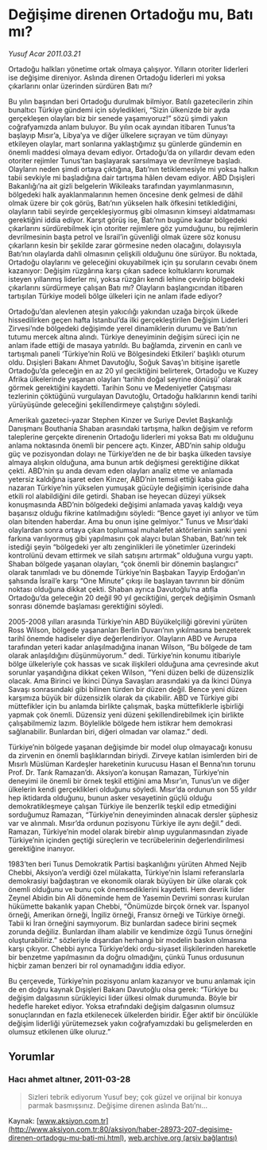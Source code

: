 # Değişime direnen Ortadoğu mu, Batı mı?

*Yusuf Acar 2011.03.21*

<font class="agenda2NewsSpot">
 Ortadoğu halkları yönetime ortak olmaya çalışıyor. Yılların otoriter liderleri ise değişime direniyor. Aslında direnen Ortadoğu liderleri mi yoksa çıkarlarını onlar üzerinden sürdüren Batı mı?
</font>
<font class="newsDetail">
 <p>
  <p class="MsoNormal">
   Bu yılın başından beri Ortadoğu durulmak bilmiyor. Batılı gazetecilerin zihin bunaltıcı Türkiye gündemi için söyledikleri, “Sizin ülkenizde bir ayda gerçekleşen olayları biz bir senede yaşamıyoruz!” sözü şimdi yakın coğrafyamızda anlam buluyor. Bu yılın ocak ayından itibaren Tunus’ta başlayıp Mısır’a, Libya’ya ve diğer ülkelere sıçrayan ve tüm dünyayı etkileyen olaylar, mart sonlarına yaklaştığımız şu günlerde gündemin en önemli maddesi olmaya devam ediyor. Ortadoğu’da on yıllardır devam eden otoriter rejimler Tunus’tan başlayarak sarsılmaya ve devrilmeye başladı. Olayların neden şimdi ortaya çıktığına, Batı’nın tetiklemesiyle mi yoksa halkın tabii sevkiyle mi başladığına dair tartışma hâlen devam ediyor. ABD Dışişleri Bakanlığı’na ait gizli belgelerin Wikileaks tarafından yayımlanmasının, bölgedeki halk ayaklanmalarının hemen öncesine denk gelmesi de dâhil olmak üzere bir çok görüş, Batı’nın yükselen halk öfkesini tetiklediğini, olayların tabii seyirde gerçekleşiyormuş gibi olmasının kimseyi aldatmaması gerektiğini iddia ediyor. Karşıt görüş ise, Batı’nın bugüne kadar bölgedeki çıkarlarını sürdürebilmek için otoriter rejimlere göz yumduğunu, bu rejimlerin devrilmesinin başta petrol ve İsrail’in güvenliği olmak üzere söz konusu çıkarların kesin bir şekilde zarar görmesine neden olacağını, dolayısıyla Batı’nın olaylarda dahli olmasının çelişkili olduğunu öne sürüyor. Bu noktada, Ortadoğu olaylarını ve geleceğini okuyabilmek için şu soruların cevabı önem kazanıyor: Değişim rüzgârına karşı çıkan sadece koltuklarını korumak isteyen yıllanmış liderler mi, yoksa rüzgârı kendi lehine çevirip bölgedeki çıkarlarını sürdürmeye çalışan Batı mı? Olayların başlangıcından itibaren tartışılan Türkiye modeli bölge ülkeleri için ne anlam ifade ediyor?
  </p>
  <p class="MsoNormal">
   <span>
   </span>
   Ortadoğu’dan alevlenen ateşin yakıcılığı yakından uzağa birçok ülkede hissedilirken geçen hafta İstanbul’da ilki gerçekleştirilen Değişim Liderleri Zirvesi’nde bölgedeki değişimde yerel dinamiklerin durumu ve Batı’nın tutumu mercek altına alındı. Türkiye deneyiminin değişim süreci için ne anlam ifade ettiği de masaya yatırıldı. Bu bağlamda, zirvenin en canlı ve tartışmalı paneli ‘Türkiye’nin Rolü ve Bölgesindeki Etkileri’ başlıklı oturum oldu. Dışişleri Bakanı Ahmet Davutoğlu, Soğuk Savaş’ın bitişine işaretle Ortadoğu’da geleceğin en az 20 yıl geciktiğini belirterek, Ortadoğu ve Kuzey Afrika ülkelerinde yaşanan olayları ‘tarihin doğal seyrine dönüşü’ olarak görmek gerektiğini kaydetti. Tarihin Sonu ve Medeniyetler Çatışması tezlerinin çöktüğünü vurgulayan Davutoğlu, Ortadoğu halklarının kendi tarihi yürüyüşünde geleceğini şekillendirmeye çalıştığını söyledi.
  </p>
  <p class="MsoNormal">
   <span>
   </span>
   Amerikalı gazeteci-yazar Stephen Kinzer ve Suriye Devlet Başkanlığı Danışmanı Bouthania Shaban arasındaki tartışma, halkın değişim ve reform taleplerine gerçekte direnenin Ortadoğu liderleri mi yoksa Batı mı olduğunu anlama noktasında önemli bir pencere açtı. Kinzer, ABD’nin sahip olduğu güç ve pozisyondan dolayı ne Türkiye’den ne de bir başka ülkeden tavsiye almaya alışkın olduğuna, ama bunun artık değişmesi gerektiğine dikkat çekti. ABD’nin şu anda devam eden olayları analiz etme ve anlamada yetersiz kaldığına işaret eden Kinzer, ABD’nin temsil ettiği kaba güce nazaran Türkiye’nin yükselen yumuşak gücüyle değişimin içerisinde daha etkili rol alabildiğini dile getirdi. Shaban ise heyecan düzeyi yüksek konuşmasında ABD’nin bölgedeki değişimi anlamada yavaş kaldığı veya başarısız olduğu fikrine katılmadığını söyledi: “Bence gayet iyi anlıyor ve tüm olan bitenden haberdar. Ama bu onun işine gelmiyor.” Tunus ve Mısır’daki olaylardan sonra ortaya çıkan toplumsal muhalefet aktörlerinin sanki yeni farkına varılıyormuş gibi yapılmasını çok alaycı bulan Shaban, Batı’nın tek istediği şeyin “bölgedeki yer altı zenginlikleri ile yönetimler üzerindeki kontrolünü devam ettirmek ve silah satışını artırmak” olduğuna vurgu yaptı. Shaban bölgede yaşanan olayları, “çok önemli bir dönemin başlangıcı” olarak tanımladı ve bu dönemde Türkiye’nin Başbakan Tayyip Erdoğan’ın şahsında İsrail’e karşı “One Minute” çıkışı ile başlayan tavrının bir dönüm noktası olduğuna dikkat çekti. Shaban ayrıca Davutoğlu’na atıfla Ortadoğu’da geleceğin 20 değil 90 yıl geciktiğini, gerçek değişimin Osmanlı sonrası dönemde başlaması gerektiğini söyledi.
  </p>
  <p class="MsoNormal">
   <span>
   </span>
   2005-2008 yılları arasında Türkiye’nin ABD Büyükelçiliği görevini yürüten Ross Wilson, bölgede yaşananları Berlin Duvarı’nın yıkılmasına benzeterek tarihî önemde hadiseler diye değerlendiriyor. Olayların ABD ve Avrupa tarafından yeteri kadar anlaşılmadığına inanan Wilson, “Bu bölgede de tam olarak anlaşıldığını düşünmüyorum.” dedi. Türkiye’nin konumu itibariyle bölge ülkeleriyle çok hassas ve sıcak ilişkileri olduğuna ama çevresinde akut sorunlar yaşandığına dikkat çeken Wilson, “Yeni düzen belki de düzensizlik olacak. Ama Birinci ve İkinci Dünya Savaşları arasındaki ya da İkinci Dünya Savaşı sonrasındaki gibi bilinen türden bir düzen değil. Bence yeni düzen karşımıza büyük bir düzensizlik olarak da çıkabilir. ABD ve Türkiye gibi müttefikler için bu anlamda birlikte çalışmak, başka müttefiklerle işbirliği yapmak çok önemli. Düzensiz yeni düzeni şekillendirebilmek için birlikte çalışabilmemiz lazım. Böylelikle bölgede hem istikrar hem demokrasi sağlanabilir. Bunlardan biri, diğeri olmadan var olamaz.” dedi.
  </p>
  <p class="MsoNormal">
   <span>
   </span>
   Türkiye’nin bölgede yaşanan değişimde bir model olup olmayacağı konusu da zirvenin en önemli başlıklarından biriydi. Zirveye katılan isimlerden biri de Mısırlı Müslüman Kardeşler hareketinin kurucusu Hasan el Benna’nın torunu Prof. Dr. Tarık Ramazan’dı. Aksiyon’a konuşan Ramazan, Türkiye’nin deneyimi ile önemli bir örnek teşkil ettiğini ama
   <span>
   </span>
   Mısır’ın, Tunus’un ve diğer ülkelerin kendi gerçeklikleri olduğunu söyledi. Mısır’da ordunun son 55 yıldır hep iktidarda olduğunu, bunun asker vesayetinin güçlü olduğu demokratikleşmeye çalışan Türkiye ile benzerlik teşkil edip etmediğini sorduğumuz Ramazan, “Türkiye’nin deneyiminden alınacak dersler şüphesiz var ve alınmalı. Mısır’da ordunun pozisyonu Türkiye ile aynı değil.” dedi. Ramazan, Türkiye’nin model olarak birebir alınıp uygulanmasından ziyade Türkiye’nin içinden geçtiği süreçlerin ve tecrübelerinin değerlendirilmesi gerektiğine inanıyor.
  </p>
  <p class="MsoNormal">
   <span>
   </span>
   1983’ten beri Tunus Demokratik Partisi başkanlığını yürüten Ahmed Nejib Chebbi, Aksiyon’a verdiği özel mülakatta, Türkiye’nin İslami referanslarla demokrasiyi bağdaştıran ve ekonomik olarak büyüyen bir ülke olarak çok önemli olduğunu ve bunu çok önemsediklerini kaydetti. Hem devrik lider Zeynel Abidin bin Ali döneminde hem de Yasemin Devrimi sonrası kurulan hükümette bakanlık yapan Chebbi, “Önümüzde birçok örnek var. İspanyol örneği, Amerikan örneği, İngiliz örneği, Fransız örneği ve Türkiye örneği. Tabii ki İran örneğini saymıyorum. Biz bunlardan sadece birini seçmek zorunda değiliz. Bunlardan ilham alabilir ve kendimize özgü Tunus örneğini oluşturabiliriz.” sözleriyle dışarıdan herhangi bir modelin baskın olmasına karşı çıkıyor. Chebbi ayrıca Türkiye’deki ordu-siyaset ilişkilerinden hareketle bir benzetme yapılmasının da doğru olmadığını, çünkü Tunus ordusunun hiçbir zaman benzeri bir rol oynamadığını iddia ediyor.
  </p>
  <p class="MsoNormal">
   <span>
   </span>
   Bu çerçevede, Türkiye’nin pozisyonu anlam kazanıyor ve bunu anlamak için de en doğru kaynak Dışişleri Bakanı Davutoğlu olsa gerek: “Türkiye bu değişim dalgasının sürükleyici lider ülkesi olmak durumunda. Böyle bir hedefle hareket ediyor. Yoksa etrafındaki değişim dalgasının olumsuz sonuçlarından en fazla etkilenecek ülkelerden biridir. Eğer aktif bir öncülükle değişim liderliği yürütemezsek yakın coğrafyamızdaki bu gelişmelerden en olumsuz etkilenen ülke oluruz.”
  </p>
 </p>
</font>

## Yorumlar

### Hacı ahmet altıner, 2011-03-28
> Sizleri tebrik ediyorum Yusuf bey; çok güzel ve orijinal bir konuya parmak basmışsınız. Değişime direnen aslında Batı’nı...

Kaynak: [www.aksiyon.com.tr](http://www.aksiyon.com.tr:80/aksiyon/haber-28973-207-degisime-direnen-ortadogu-mu-bati-mi.html), [web.archive.org (arşiv bağlantısı)](http://web.archive.org/web/20110419031108/http://www.aksiyon.com.tr:80/aksiyon/haber-28973-207-degisime-direnen-ortadogu-mu-bati-mi.html)
